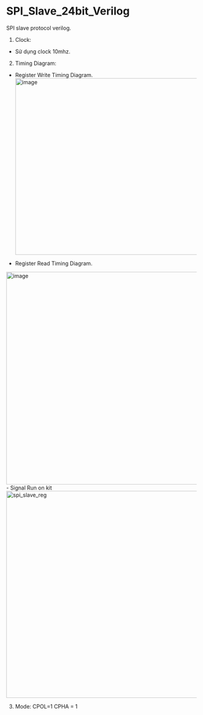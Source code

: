 # SPI_Slave_24bit_Verilog
SPI slave protocol verilog. 
1. Clock:
  - Sử dụng clock 10mhz.
2. Timing Diagram:
  - Register Write Timing Diagram.
    <img width="1425" height="466" alt="image" src="https://github.com/user-attachments/assets/2e4014f9-7d69-429a-add1-c733f6ffc1e7" />

  - Register Read Timing Diagram.
   <img width="1334" height="561" alt="image" src="https://github.com/user-attachments/assets/8f2022f4-2080-49de-ae90-6ea2913ed7d7" />
  - Signal Run on kit
    <img width="1855" height="546" alt="spi_slave_reg" src="https://github.com/user-attachments/assets/369cee18-94b2-40da-b494-955b7ed1c0b4" />

3. Mode:
CPOL=1 CPHA = 1
